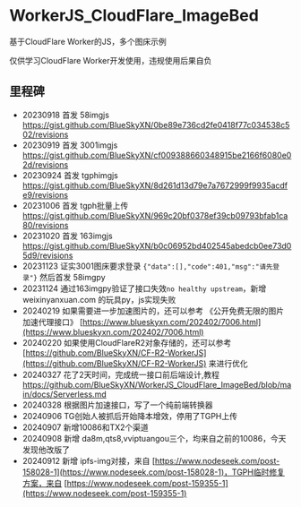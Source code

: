 # WorkerJS_CloudFlare_ImageBed

基于CloudFlare Worker的JS，多个图床示例

仅供学习CloudFlare Worker开发使用，违规使用后果自负

## 里程碑

- 20230918 首发 58imgjs https://gist.github.com/BlueSkyXN/0be89e736cd2fe0418f77c034538c502/revisions
- 20230919 首发 3001imgjs https://gist.github.com/BlueSkyXN/cf009388660348915be2166f6080e02d/revisions
- 20230924 首发 tgphimgjs https://gist.github.com/BlueSkyXN/8d261d13d79e7a7672999f9935acdfe9/revisions
- 20231006 首发 tgph批量上传 https://gist.github.com/BlueSkyXN/969c20bf0378ef39cb09793bfab1ca80/revisions
- 20231020 首发 163imgjs https://gist.github.com/BlueSkyXN/b0c06952bd402545abedcb0ee73d05d9/revisions
- 20231123 证实3001图床要求登录 ``{"data":[],"code":401,"msg":"请先登录"}`` 然后首发 58imgpy
- 20231124 通过163imgpy验证了接口失效``no healthy upstream``，新增 weixinyanxuan.com 的玩具py，js实现失败
- 20240219 如果需要进一步加速图片的，还可以参考 《公开免费无限的图片加速代理接口》 [https://www.blueskyxn.com/202402/7006.html](https://www.blueskyxn.com/202402/7006.html)
- 20240220 如果使用CloudFlareR2对象存储的，还可以参考 [https://github.com/BlueSkyXN/CF-R2-WorkerJS](https://github.com/BlueSkyXN/CF-R2-WorkerJS) 来进行优化 
- 20240327 花了2天时间，完成统一接口前后端设计,教程 https://github.com/BlueSkyXN/WorkerJS_CloudFlare_ImageBed/blob/main/docs/Serverless.md
- 20240328 根据图片加速接口，写了一个纯前端转换器
- 20240906 TG创始人被抓后开始降本增效，停用了TGPH上传
- 20240907 新增10086和TX2个渠道
- 20240908 新增 da8m,qts8,vviptuangou三个，均来自之前的10086，今天发现他改版了
- 20240912 新增 ipfs-img对接，来自 [https://www.nodeseek.com/post-158028-1](https://www.nodeseek.com/post-158028-1)，TGPH临时修复方案，来自 [https://www.nodeseek.com/post-159355-1](https://www.nodeseek.com/post-159355-1)
